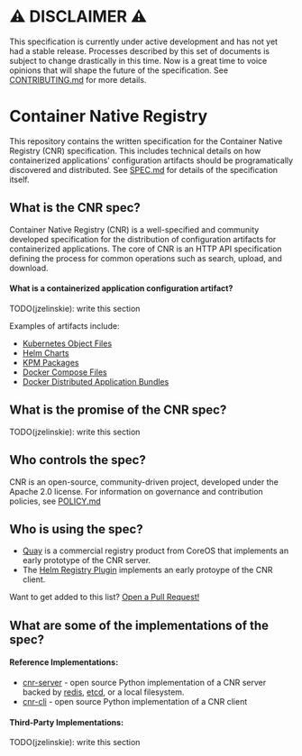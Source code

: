 # ⚠️️ DISCLAIMER ⚠️️

This specification is currently under active development and has not yet had a stable release.
Processes described by this set of documents is subject to change drastically in this time.
Now is a great time to voice opinions that will shape the future of the specification.
See [CONTRIBUTING.md](CONTRIBUTING.md) for more details.

# Container Native Registry

This repository contains the written specification for the Container Native Registry (CNR) specification.
This includes technical details on how containerized applications' configuration artifacts should be programatically discovered and distributed.
See [SPEC.md](SPEC.md) for details of the specification itself.

## What is the CNR spec?

Container Native Registry (CNR) is a well-specified and community developed specification for the distribution of configuration artifacts for containerized applications.
The core of CNR is an HTTP API specification defining the process for common operations such as search, upload, and download.

#### What is a containerized application configuration artifact?

TODO(jzelinskie): write this section

Examples of artifacts include:

* [Kubernetes Object Files](https://kubernetes.io/docs/concepts/abstractions/overview/)
* [Helm Charts](https://github.com/kubernetes/helm/blob/master/docs/charts.md)
* [KPM Packages](https://github.com/coreos/kpm/blob/master/Documentation/create_packages.md)
* [Docker Compose Files](https://docs.docker.com/compose/)
* [Docker Distributed Application Bundles](https://docs.docker.com/compose/bundles/)

## What is the promise of the CNR spec?

TODO(jzelinskie): write this section

## Who controls the spec?

CNR is an open-source, community-driven project, developed under the Apache 2.0 license.
For information on governance and contribution policies, see [POLICY.md](POLICY.md)

## Who is using the spec?

* [Quay](https://quay.io) is a commercial registry product from CoreOS that implements an early prototype of the CNR server.
* The [Helm Registry Plugin](https://github.com/cn-app-registry/cnr-cli) implements an early protoype of the CNR client.

Want to get added to this list?
[Open a Pull Request!](https://github.com/cn-app-registry/spec/edit/master/README.md)

## What are some of the implementations of the spec?

#### Reference Implementations:

* [cnr-server](https://github.com/cn-app-registry/cnr-server) - open source Python implementation of a CNR server backed by [redis](https://redis.io/), [etcd](https://github.com/coreos/etcd), or a local filesystem.
* [cnr-cli](https://github.com/cn-app-registry/cnr-cli) - open source Python implementation of a CNR client

#### Third-Party Implementations:

TODO(jzelinskie): write this section
